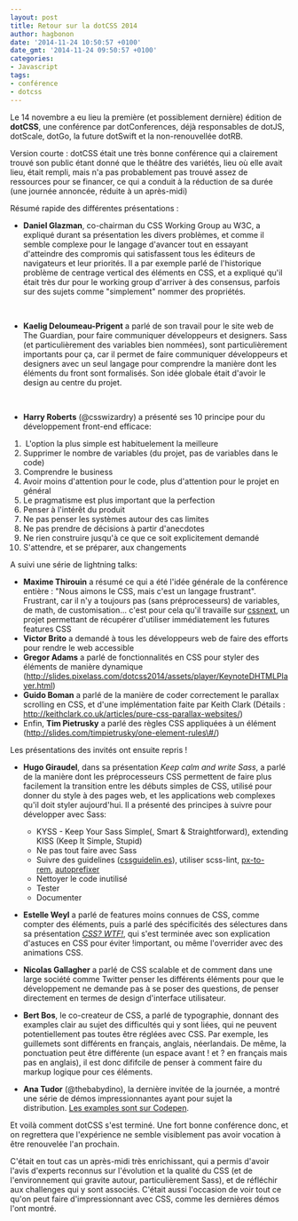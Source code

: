 ```yaml
---
layout: post
title: Retour sur la dotCSS 2014
author: hagbonon
date: '2014-11-24 10:50:57 +0100'
date_gmt: '2014-11-24 09:50:57 +0100'
categories:
- Javascript
tags:
- conférence
- dotcss
---
```


Le 14 novembre a eu lieu la première (et possiblement dernière) édition de **dotCSS**, une conférence par dotConferences, déjà responsables de dotJS, dotScale, dotGo, la future dotSwift et la non-renouvellée dotRB.

Version courte : dotCSS était une très bonne conférence qui a clairement trouvé son public étant donné que le théâtre des variétés, lieu où elle avait lieu, était rempli, mais n'a pas probablement pas trouvé assez de ressources pour se financer, ce qui a conduit à la réduction de sa durée (une journée annoncée, réduite à un après-midi)

Résumé rapide des différentes présentations :

-   **Daniel Glazman**, co-chairman du CSS Working Group au W3C, a expliqué durant sa présentation les divers problèmes, et comme il semble complexe pour le langage d'avancer tout en essayant d'atteindre des compromis qui satisfassent tous les éditeurs de navigateurs et leur priorités. Il a par exemple parlé de l'historique problème de centrage vertical des éléments en CSS, et a expliqué qu'il était très dur pour le working group d'arriver à des consensus, parfois sur des sujets comme "simplement" nommer des propriétés.

&nbsp;
-   **Kaelig Deloumeau-Prigent** a parlé de son travail pour le site web de The Guardian, pour faire communiquer développeurs et designers. Sass (et particulièrement des variables bien nommées), sont particulièrement importants pour ça, car il permet de faire communiquer développeurs et designers avec un seul langage pour comprendre la manière dont les éléments du front sont formalisés. Son idée globale était d'avoir le design au centre du projet.

&nbsp;
-   **Harry Roberts** (@csswizardry) a présenté ses 10 principe pour du développement front-end efficace:

1.   L'option la plus simple est habituelement la meilleure
2.  Supprimer le nombre de variables (du projet, pas de variables dans le code)
3.  Comprendre le business
4.  Avoir moins d'attention pour le code, plus d'attention pour le projet en général
5.  Le pragmatisme est plus important que la perfection
6.  Penser à l'intérêt du produit
7.  Ne pas penser les systèmes autour des cas limites
8.  Ne pas prendre de décisions à partir d'anecdotes
9.  Ne rien construire jusqu'à ce que ce soit explicitement demandé
10. S'attendre, et se préparer, aux changements

A suivi une série de lightning talks:

-   **Maxime Thirouin** a résumé ce qui a été l'idée générale de la conférence entière : "Nous aimons le CSS, mais c'est un langage frustrant". Frustrant, car il n'y a toujours pas (sans préprocesseurs) de variables, de math, de customisation... c'est pour cela qu'il travaille sur [cssnext](https://github.com/cssnext/cssnext), un projet permettant de récupérer d'utiliser immédiatement les futures features CSS
-   **Victor Brito** a demandé à tous les développeurs web de faire des efforts pour rendre le web accessible
-   **Gregor Adams** a parlé de fonctionnalités en CSS pour styler des éléments de manière dynamique (http://slides.pixelass.com/dotcss2014/assets/player/KeynoteDHTMLPlayer.html)
-   **Guido Boman** a parlé de la manière de coder correctement le parallax scrolling en CSS, et d'une implémentation faite par Keith Clark (Détails : http://keithclark.co.uk/articles/pure-css-parallax-websites/)
-   Enfin, **Tim Pietrusky** a parlé des règles CSS appliquées à un élément (http://slides.com/timpietrusky/one-element-rules\#/)

Les présentations des invités ont ensuite repris !

-   **Hugo Giraudel**, dans sa présentation *Keep calm and write Sass*, a parlé de la manière dont les préprocesseurs CSS permettent de faire plus facilement la transition entre les débuts simples de CSS, utilisé pour donner du style à des pages web, et les applications web complexes qu'il doit styler aujourd'hui.
    Il a présenté des principes à suivre pour développer avec Sass:
    -   KYSS - Keep Your Sass Simple(, Smart & Straightforward), extending KISS (Keep It Simple, Stupid)
    -   Ne pas tout faire avec Sass
    -   Suivre des guidelines ([cssguidelin.es](http://cssguidelin.es)), utiliser scss-lint, [px-to-rem](http://github.com/songawee/px_to_rem), [autoprefixer](http://github.com/postcss/autoprefixer)
    -   Nettoyer le code inutilisé
    -   Tester
    -   Documenter

-   **Estelle Weyl** a parlé de features moins connues de CSS, comme compter des éléments, puis a parlé des spécificités des sélectures dans sa présentation *[CSS? WTF!](http://estelle.github.io/doyouknowcss/indexjs.html)*, qui s'est terminée avec son explication d'astuces en CSS pour éviter !important, ou même l'overrider avec des animations CSS.

-   **Nicolas Gallagher** a parlé de CSS scalable et de comment dans une large société comme Twitter penser les différents éléments pour que le développement ne demande pas à se poser des questions, de penser directement en termes de design d'interface utilisateur.

-   **Bert Bos**, le co-createur de CSS, a parlé de typographie, donnant des examples clair au sujet des difficultés qui y sont liées, qui ne peuvent potentiellement pas toutes être réglées avec CSS. Par exemple, les guillemets sont différents en français, anglais, néerlandais. De même, la ponctuation peut être différente (un espace avant ! et ? en français mais pas en anglais), il est donc dififcile de penser à comment faire du markup logique pour ces éléments.

-   **Ana Tudor** (@thebabydino), la dernière invitée de la journée, a montré une série de démos impressionnantes ayant pour sujet la distribution. [Les examples sont sur Codepen](http://codepen.io/thebabydino/).

Et voilà comment dotCSS s'est terminé. Une fort bonne conférence donc, et on regrettera que l'expérience ne semble visiblement pas avoir vocation à être renouvelée l'an prochain.

C'était en tout cas un après-midi très enrichissant, qui a permis d'avoir l'avis d'experts reconnus sur l'évolution et la qualité du CSS (et de l'environnement qui gravite autour, particulièrement Sass), et de réfléchir aux challenges qui y sont associés. C'était aussi l'occasion de voir tout ce qu'on peut faire d'impressionnant avec CSS, comme les dernières démos l'ont montré.
